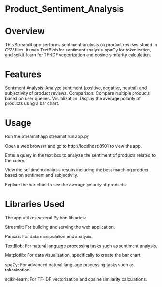 # Product_Sentiment_Analysis

# Overview
This Streamlit app performs sentiment analysis on product reviews stored in CSV files. It uses TextBlob for sentiment analysis, spaCy for tokenization, and scikit-learn for TF-IDF vectorization and cosine similarity calculation.

# Features
Sentiment Analysis: Analyze sentiment (positive, negative, neutral) and subjectivity of product reviews.
Comparison: Compare multiple products based on user queries.
Visualization: Display the average polarity of products using a bar chart.

# Usage
Run the Streamlit app
streamlit run app.py

Open a web browser and go to http://localhost:8501 to view the app.

Enter a query in the text box to analyze the sentiment of products related to the query.

View the sentiment analysis results including the best matching product based on sentiment and subjectivity.

Explore the bar chart to see the average polarity of products.

# Libraries Used
The app utilizes several Python libraries:

Streamlit: For building and serving the web application.

Pandas: For data manipulation and analysis.

TextBlob: For natural language processing tasks such as sentiment analysis.

Matplotlib: For data visualization, specifically to create the bar chart.

spaCy: For advanced natural language processing tasks such as tokenization.

scikit-learn: For TF-IDF vectorization and cosine similarity calculations.


